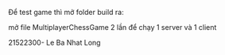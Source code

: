 Để test game thì mở folder build ra:

mở file MultiplayerChessGame 2 lần để chạy 1 server và 1 client

21522300- Le Ba Nhat Long
